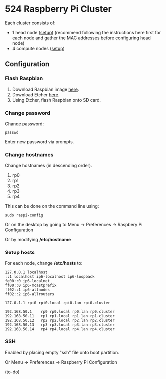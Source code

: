 # 524 Raspberry Pi Cluster

Each cluster consists of:

- 1 head node ([setup](head.md)) (recommend following the instructions here first for each node and gather the MAC addresses before configuring head node)
- 4 compute nodes ([setup](compute.md)) 

## Configuration

### Flash Raspbian

1. Download Raspbian image [here](https://www.raspberrypi.org/downloads/).
2. Download Etcher [here](https://etcher.io/).
3. Using Etcher, flash Raspbian onto SD card.

### Change password

Change password:

    passwd
    
Enter new password via prompts.

### Change hostnames

Change hostnames (in descending order).

1. rp0
2. rp1
3. rp2
4. rp3
5. rp4

This can be done on the command line using:

    sudo raspi-config
    
Or on the desktop by going to Menu -> Preferences -> Raspbery Pi Configuration

Or by modifying **/etc/hostname**

### Setup hosts

For each node, change **/etc/hosts** to:

```
127.0.0.1 localhost
::1 localhost ip6-localhost ip6-loopback
fe00::0 ip6-localnet
ff00::0 ip6-mcastprefix
ff02::1 ip6-allnodes
ff02::2 ip6-allrouters

127.0.1.1 rpi0 rpi0.local rpi0.lan rpi0.cluster

192.168.50.1    rp0 rp0.local rp0.lan rp0.cluster
192.168.50.11   rp1 rp1.local rp1.lan rp1.cluster
192.168.50.12   rp2 rp2.local rp2.lan rp2.cluster
192.168.50.13   rp3 rp3.local rp3.lan rp3.cluster
192.168.50.14   rp4 rp4.local rp4.lan rp4.cluster
```

### SSH

Enabled by placing empty "ssh" file onto boot partition.

Or Menu -> Preferences -> Raspberry Pi Configuration

(to-do)

    
